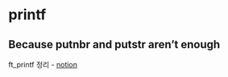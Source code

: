 # printf
## Because putnbr and putstr aren’t enough

ft_printf 정리 - [notion](https://iodized-sailfish-b0c.notion.site/ft_printf-1509eabee08744a6b3dafc0876c493c4)
